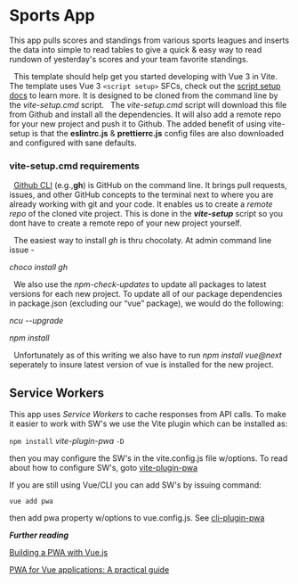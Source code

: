 # Sports App

This app pulls scores and standings from various sports leagues and inserts the data into simple to read tables to give a quick & easy way to read rundown of yesterday's scores and your team favorite standings.

&nbsp;&nbsp;This template should help get you started developing with Vue 3 in Vite. The template uses Vue 3 `<script setup>` SFCs, check out the [script setup docs](https://v3.vuejs.org/api/sfc-script-setup.html#sfc-script-setup) to learn more. It is designed to be cloned from the command line by the _vite-setup.cmd_ script.
&nbsp;&nbsp;The _vite-setup.cmd_ script will download this file from Github and install all the dependencies. It will also add a remote repo for your new project and push it to Github. The added benefit of using vite-setup is that the **eslintrc.js** & **prettierrc.js** config files are also downloaded and configured with sane defaults.

### vite-setup.cmd requirements
&nbsp;&nbsp;[Github CLI](https://github.com/cli/cli) (e.g.,**gh**) is GitHub on the command line. It brings pull requests, issues, and other GitHub concepts to the terminal next to where you are already working with git and your code. It enables us to create a _remote repo_ of the cloned vite project. This is done in the ***vite-setup*** script so you dont have to create a remote repo of your new project yourself.

&nbsp;&nbsp;The easiest way to install _gh_ is thru chocolaty. At admin command line issue -

_choco install gh_

&nbsp;&nbsp;We also use the _npm-check-updates_ to update all packages to latest versions for each new project. To update all of our package dependencies in package.json (excluding our “vue” package), we would do the following:

_ncu --upgrade_

_npm install_

&nbsp;&nbsp;Unfortunately as of this writing we also have to run _npm install vue@next_ seperately to insure latest version of vue is installed for the new project.


## Service Workers
This app uses *Service Workers* to cache responses from API calls. To make it easier to work with SW's we use the Vite plugin which can be installed as:

`npm install` *vite-plugin-pwa* `-D`

then you may configure the SW's in the vite.config.js file w/options. To read about how to configure SW's, goto [vite-plugin-pwa](https://vite-pwa-org.netlify.app/guide/)

If you are still using Vue/CLI you can add SW's by issuing command:

`vue add pwa`

then add pwa property w/options to vue.config.js. See [cli-plugin-pwa](https://cli.vuejs.org/core-plugins/pwa.html)

***Further reading***

[Building a PWA with Vue.js](https://blog.logrocket.com/building-pwa-vue/)

[PWA for Vue applications: A practical guide ](https://dev.to/pegahsafaie/pwa-for-vue-applications-a-practical-guide-4de3)



